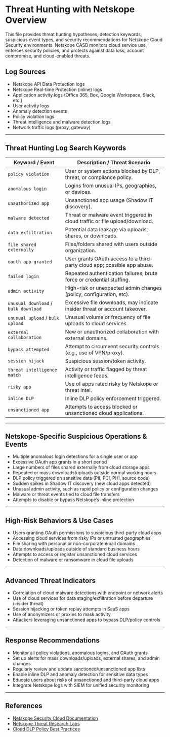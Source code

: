 # Threat Hunting with Netskope Overview

This file provides threat hunting hypotheses, detection keywords, suspicious event types, and security recommendations for Netskope Cloud Security environments. Netskope CASB monitors cloud service use, enforces security policies, and protects against data loss, account compromise, and cloud-enabled threats.

## Log Sources
- Netskope API Data Protection logs
- Netskope Real-time Protection (inline) logs
- Application activity logs (Office 365, Box, Google Workspace, Slack, etc.)
- User activity logs
- Anomaly detection events
- Policy violation logs
- Threat intelligence and malware detection logs
- Network traffic logs (proxy, gateway)

---

## Threat Hunting Log Search Keywords 

| **Keyword / Event**                        | **Description / Threat Scenario**                                           |
|--------------------------------------------|----------------------------------------------------------------------------|
| `policy violation`                         | User or system actions blocked by DLP, threat, or compliance policy.       |
| `anomalous login`                          | Logins from unusual IPs, geographies, or devices.                          |
| `unauthorized app`                         | Unsanctioned app usage (Shadow IT discovery).                              |
| `malware detected`                         | Threat or malware event triggered in cloud traffic or file upload/download. |
| `data exfiltration`                        | Potential data leakage via uploads, shares, or downloads.                  |
| `file shared externally`                   | Files/folders shared with users outside organization.                      |
| `oauth app granted`                        | User grants OAuth access to a third-party cloud app; possible app abuse.   |
| `failed login`                             | Repeated authentication failures; brute force or credential stuffing.       |
| `admin activity`                           | High-risk or unexpected admin changes (policy, configuration, etc).        |
| `unusual download` / `bulk download`       | Excessive file downloads, may indicate insider threat or account takeover.  |
| `unusual upload` / `bulk upload`           | Unusual volume or frequency of file uploads to cloud services.              |
| `external collaboration`                   | New or unauthorized collaboration with external domains.                   |
| `bypass attempted`                         | Attempt to circumvent security controls (e.g., use of VPN/proxy).          |
| `session hijack`                           | Suspicious session/token activity.                                         |
| `threat intelligence match`                | Activity or traffic flagged by threat intelligence feeds.                   |
| `risky app`                                | Use of apps rated risky by Netskope or threat intel.                       |
| `inline DLP`                               | Inline DLP policy enforcement triggered.                                   |
| `unsanctioned app`                         | Attempts to access blocked or unsanctioned cloud applications.             |

---

## Netskope-Specific Suspicious Operations & Events

- Multiple anomalous login detections for a single user or app
- Excessive OAuth app grants in a short period
- Large numbers of files shared externally from cloud storage apps
- Repeated or mass downloads/uploads outside normal working hours
- DLP policy triggered on sensitive data (PII, PCI, PHI, source code)
- Sudden spikes in Shadow IT discovery (new cloud apps detected)
- Unusual admin activity, such as rapid policy or configuration changes
- Malware or threat events tied to cloud file transfers
- Attempts to disable or bypass Netskope’s inline protection

---

## High-Risk Behaviors & Use Cases

- Users granting OAuth permissions to suspicious third-party cloud apps
- Accessing cloud services from risky IPs or untrusted geographies
- File sharing with personal or non-corporate email domains
- Data downloads/uploads outside of standard business hours
- Attempts to access or register unsanctioned cloud services
- Detection of malware or ransomware in cloud file uploads

---

## Advanced Threat Indicators

- Correlation of cloud malware detections with endpoint or network alerts
- Use of cloud services for data staging/exfiltration before departure (insider threat)
- Session hijacking or token replay attempts in SaaS apps
- Use of anonymizers or proxies to mask activity
- Attackers leveraging unsanctioned apps to bypass DLP/policy controls

---

## Response Recommendations

- Monitor all policy violations, anomalous logins, and OAuth grants
- Set up alerts for mass downloads/uploads, external shares, and admin changes
- Regularly review and update sanctioned/unsanctioned app lists
- Enable inline DLP and anomaly detection for sensitive data types
- Educate users about risks of unsanctioned and third-party cloud apps
- Integrate Netskope logs with SIEM for unified security monitoring

---

## References

- [Netskope Security Cloud Documentation](https://docs.netskope.com/)
- [Netskope Threat Research Labs](https://www.netskope.com/blog/threat-labs)
- [Cloud DLP Policy Best Practices](https://docs.netskope.com/en/data-loss-prevention-dlp.html)
